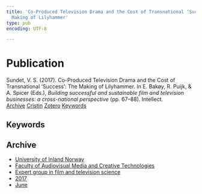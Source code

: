 ```yaml
---
title: 'Co-Produced Television Drama and the Cost of Transnational ‘Success’: The
  Making of Lilyhammer'
type: pub
encoding: UTF-8

---
```

<h1>Publication</h1>
<article id="csl-bib-container-7IYA85FW" class="csl-bib-container">
  <div class="csl-bib-body"> <div class="csl-entry">Sundet, V. S. (2017). Co-Produced Television Drama and the Cost of Transnational ‘Success’: The Making of Lilyhammer. In E. Bakøy, R. Puijk, &#38; A. Spicer (Eds.), <i>Building successful and sustainable film and television businesses: a cross-national perspective</i> (pp. 67–88). Intellect.</div> </div>
  <div class="csl-bib-buttons">
    <a href="#taxonomy-article-7IYA85FW" alt="archive" class="csl-bib-button">Archive</a>
    <a href="https://app.cristin.no/results/show.jsf?id=1478985" alt="Cristin" class="csl-bib-button">Cristin</a>
    <a href="http://zotero.org/groups/5881554/items/7IYA85FW" alt="Zotero" class="csl-bib-button">Zotero</a>
    <a href="#keywords-article-7IYA85FW" alt="keywords" class="csl-bib-button">Keywords</a>
  </div>
  <div id="csl-bib-meta-container-7IYA85FW"></div>
</article>
<div id="csl-bib-meta-7IYA85FW" class="csl-bib-meta">
  <article id="keywords-article-7IYA85FW" class="keywords-article">
    <h1>Keywords</h1>
    
  </article>
  <article id="taxonomy-article-7IYA85FW" class="taxonomy-article">
    <h1>Archive</h1>
    <ul>
      <li>
        <a href="/en/archive/?key=3DCRN523">University of Inland Norway</a>
      </li>
      <li>
        <a href="/en/archive/?key=8XUDF4FD">Faculty of Audiovisual Media and Creative Technologies</a>
      </li>
      <li>
        <a href="/en/archive/?key=GP9PM6PG">Expert group in film and television science</a>
      </li>
      <li>
        <a href="/en/archive/?key=FUSJD299">2017</a>
      </li>
      <li>
        <a href="/en/archive/?key=G34NANYM">June</a>
      </li>
    </ul>
  </article>
</div>
